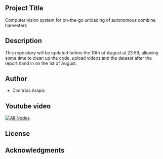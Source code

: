 ## Project Title

Computer vision system for on-the-go unloading of autonomous combine harvesters

## Description

This repository will be updated before the 10th of August at 23:59, allowing some time to clean up the code, upload videos and the dataset after the report hand in on the 1st of August. 

## Author

* Dimitrios Arapis

## Youtube video

[![All Nodes](http://img.youtube.com/vi/vxlJEtF77CI/0.jpg)](https://youtu.be/vxlJEtF77CI "All Nodes")

## License

## Acknowledgments
